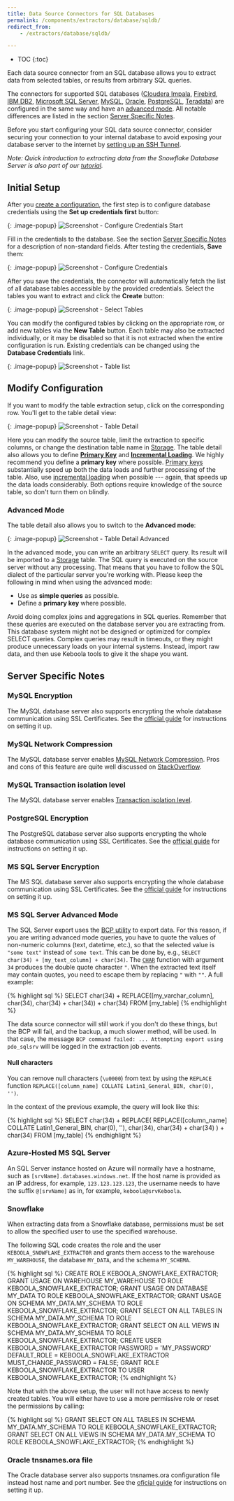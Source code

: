 ```yaml
---
title: Data Source Connectors for SQL Databases
permalink: /components/extractors/database/sqldb/
redirect_from:
    - /extractors/database/sqldb/

---
```


* TOC
{:toc}

Each data source connector from an SQL database allows you to extract data from selected tables, or results from arbitrary SQL queries.

The connectors for supported SQL databases ([Cloudera Impala](https://www.cloudera.com/products/open-source/apache-hadoop/impala.html), 
[Firebird](http://www.firebirdsql.org/), [IBM DB2](https://www.ibm.com/analytics/db2), 
[Microsoft SQL Server](https://www.microsoft.com/en-us/sql-server/), [MySQL](https://www.mysql.com/),
[Oracle](https://www.oracle.com/index.html), [PostgreSQL](https://www.postgresql.org/), [Teradata](https://www.teradata.com/)) are configured
in the same way and have an [advanced mode](/components/extractors/database/sqldb/#advanced-mode). All notable differences are listed 
in the section [Server Specific Notes](#server-specific-notes).

Before you start configuring your SQL data source connector, consider securing your connection to your internal database to avoid exposing 
your database server to the internet by [setting up an SSH Tunnel](/components/extractors/database/#connecting-to-database).

*Note: Quick introduction to extracting data from the Snowflake Database Server is also part of our [tutorial](/tutorial/load/database/).*

## Initial Setup
After you [create a configuration](/components/#creating-component-configuration), the first step is to configure database credentials using the **Set up credentials first** button:

{: .image-popup}
![Screenshot - Configure Credentials Start](/components/extractors/database/sqldb/sqldb-1.png)

Fill in the credentials to the database. See the section [Server Specific Notes](#server-specific-notes) for a description of non-standard fields.
After testing the credentials, **Save** them:

{: .image-popup}
![Screenshot - Configure Credentials](/components/extractors/database/sqldb/sqldb-2.png)

After you save the credentials, the connector will automatically fetch the list of all database tables accessible by the provided credentials.
Select the tables you want to extract and click the **Create** button:

{: .image-popup}
![Screenshot - Select Tables](/components/extractors/database/sqldb/sqldb-3.png)

You can modify the configured tables by clicking on the appropriate row, or add new tables via the **New Table** button.
Each table may also be extracted individually, or it may be disabled so that it is not extracted when the entire configuration is run.
Existing credentials can be changed using the **Database Credentials** link.

{: .image-popup}
![Screenshot - Table list](/components/extractors/database/sqldb/sqldb-4.png)

## Modify Configuration
If you want to modify the table extraction setup, click on the corresponding row. You'll get to the table detail view:

{: .image-popup}
![Screenshot - Table Detail](/components/extractors/database/sqldb/sqldb-5.png)

Here you can modify the source table, limit the extraction to specific columns, or change the destination table name in
[Storage](/storage/). The table detail also allows you to define [**Primary Key**](/storage/tables/#primary-keys)
and [**Incremental Loading**](/storage/tables/#incremental-loading).
We highly recommend you define a **primary key** where possible. [Primary keys](/storage/tables/#primary-keys) substantially
speed up both the data loads and further processing of the table. Also,
use [incremental loading](/storage/tables/#incremental-loading) when possible --- again, that speeds up the data loads considerably.
Both options require knowledge of the source table, so don't turn them on blindly.

### Advanced Mode
The table detail also allows you to switch to the **Advanced mode**:

{: .image-popup}
![Screenshot - Table Detail Advanced](/components/extractors/database/sqldb/sqldb-6.png)

In the advanced mode, you can write an arbitrary `SELECT` query. Its result will be imported to a
[Storage](/storage/) table. The SQL query is executed on the source server without any processing. That means that
you have to follow the SQL dialect of the particular server you're working with.
Please keep the following in mind when using the advanced mode:

- Use as **simple queries** as possible.
- Define a **primary key** where possible.

Avoid doing complex joins and aggregations in SQL queries.
Remember that these queries are executed on the database server you are extracting from.
This database system might not be designed or optimized for complex SELECT queries.
Complex queries may result in timeouts, or they might produce unnecessary loads on your internal systems.
Instead, import raw data, and then use Keboola tools to give it the shape you want.

## Server Specific Notes

### MySQL Encryption
The MySQL database server also supports encrypting the whole database communication using SSL Certificates. See the
[official guide](https://dev.mysql.com/doc/refman/5.7/en/creating-ssl-files-using-openssl.html) for instructions on setting it up.

### MySQL Network Compression
The MySQL database server enables [MySQL Network Compression](https://dev.mysql.com/doc/refman/5.7/en/group-replication-message-compression.html). Pros and cons
of this feature are quite well discussed on [StackOverflow](https://stackoverflow.com/questions/2506460/when-should-i-use-mysql-compressed-protocol).

### MySQL Transaction isolation level
The MySQL database server enables [Transaction isolation level](https://dev.mysql.com/doc/refman/8.0/en/innodb-transaction-isolation-levels.html).

### PostgreSQL Encryption
The PostgreSQL database server also supports encrypting the whole database communication using SSL Certificates. See the
[official guide](http://www.postgresql.cn/docs/9.5/ssl-tcp.html) for instructions on setting it up.

### MS SQL Server Encryption
The MS SQL database server also supports encrypting the whole database communication using SSL Certificates. See the
[official guide](https://docs.microsoft.com/en-us/sql/database-engine/configure-windows/enable-encrypted-connections-to-the-database-engine) for instructions on setting it up.

### MS SQL Server Advanced Mode
The SQL Server export uses the [BCP utility](https://docs.microsoft.com/en-us/sql/tools/bcp-utility?view=sql-server-2017) to export data.
For this reason, if you are writing advanced mode queries, you have to quote the values of non-numeric columns (text, datetime, etc.), so that the selected
value is `"some text"` instead of `some text`. This can be done by, e.g., `SELECT char(34) + [my_text_column] + char(34)`.
The [`CHAR`](https://docs.microsoft.com/en-us/sql/t-sql/functions/char-transact-sql?view=sql-server-2017) function with argument `34` produces
the double quote character `"`.
When the extracted text itself may contain quotes, you need to escape them by replacing `"` with `""`. A full example:

{% highlight sql %}
SELECT char(34) + REPLACE([my_varchar_column], char(34), char(34) + char(34)) + char(34) FROM [my_table]
{% endhighlight %}

The data source connector will still work if you don't do these things, but the BCP will fail, and the backup, a much slower method,
will be used. In that case, the message `BCP command failed: ... Attempting export using pdo_sqlsrv` will be logged in the extraction
job events.

#### Null characters

You can remove null characters (`\u0000`) from text by using the `REPLACE` function
`REPLACE([column_name] COLLATE Latin1_General_BIN, char(0), '')`.

In the context of the previous example, the query will look like this:

{% highlight sql %}
SELECT char(34) + REPLACE(
  REPLACE([column_name] COLLATE Latin1_General_BIN, char(0), ''),
  char(34),
  char(34) + char(34)
) + char(34)
FROM [my_table]
{% endhighlight %}

### Azure-Hosted MS SQL Server
An SQL Server instance hosted on Azure will normally have a hostname, such as `[srvName].databases.windows.net`.
If the host name is provided as an IP address, for example, `123.123.123.123`, the username needs to have the suffix `@[srvName]` as in, for example, `keboola@srvKeboola`.

### Snowflake
When extracting data from a Snowflake database, permissions must be set to allow the
specified user to use the specified warehouse.

The following SQL code creates the role and the user `KEBOOLA_SNOWFLAKE_EXTRACTOR` and grants them access
to the warehouse `MY_WAREHOUSE`, the database `MY_DATA`, and the schema `MY_SCHEMA`.

{% highlight sql %}
CREATE ROLE KEBOOLA_SNOWFLAKE_EXTRACTOR;
GRANT USAGE ON WAREHOUSE MY_WAREHOUSE TO ROLE KEBOOLA_SNOWFLAKE_EXTRACTOR;
GRANT USAGE ON DATABASE MY_DATA TO ROLE KEBOOLA_SNOWFLAKE_EXTRACTOR;
GRANT USAGE ON SCHEMA MY_DATA.MY_SCHEMA TO ROLE KEBOOLA_SNOWFLAKE_EXTRACTOR;
GRANT SELECT ON ALL TABLES IN SCHEMA MY_DATA.MY_SCHEMA TO ROLE KEBOOLA_SNOWFLAKE_EXTRACTOR;
GRANT SELECT ON ALL VIEWS IN SCHEMA MY_DATA.MY_SCHEMA TO ROLE KEBOOLA_SNOWFLAKE_EXTRACTOR;
CREATE USER KEBOOLA_SNOWFLAKE_EXTRACTOR PASSWORD = 'MY_PASSWORD' DEFAULT_ROLE = KEBOOLA_SNOWFLAKE_EXTRACTOR MUST_CHANGE_PASSWORD = FALSE;
GRANT ROLE KEBOOLA_SNOWFLAKE_EXTRACTOR TO USER KEBOOLA_SNOWFLAKE_EXTRACTOR;
{% endhighlight %}

Note that with the above setup, the user will not have access to newly created tables.
You will either have to use a more permissive role or reset the permissions by calling:

{% highlight sql %}
GRANT SELECT ON ALL TABLES IN SCHEMA MY_DATA.MY_SCHEMA TO ROLE KEBOOLA_SNOWFLAKE_EXTRACTOR;
GRANT SELECT ON ALL VIEWS IN SCHEMA MY_DATA.MY_SCHEMA TO ROLE KEBOOLA_SNOWFLAKE_EXTRACTOR;
{% endhighlight %}

### Oracle tnsnames.ora file
The Oracle database server also supports tnsnames.ora configuration file instead host name and port number. See the [oficial guide](https://docs.oracle.com/database/121/NETRF/tnsnames.htm#NETRF261) for instructions on setting it up.
